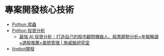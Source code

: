 # 專案開發核心技術 
- [Python 爬蟲](./Python爬蟲)
- [Python 投資分析](./Python投資分析)
  - [最強 AI 投資分析：打造自己的股市顧問機器人，股票趨勢分析×年報解讀×選股推薦×風險管理 | 施威銘研究室](https://www.tenlong.com.tw/products/9789863127727?list_name=srh)
- [linebot開發](./linebot開發)

